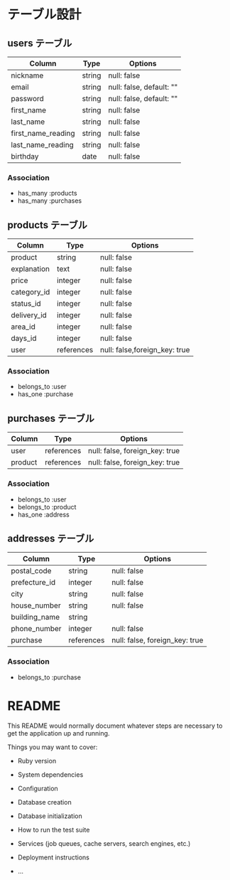 # テーブル設計

## users テーブル

| Column             | Type   | Options                  |
| ------------------ | ------ | ------------------------ |
| nickname           | string | null: false              |
| email              | string | null: false, default: "" |
| password           | string | null: false, default: "" |
| first_name         | string | null: false              |
| last_name          | string | null: false              |
| first_name_reading | string | null: false              |
| last_name_reading  | string | null: false              |
| birthday           | date   | null: false              |


### Association

- has_many :products
- has_many :purchases


## products テーブル

| Column       | Type       | Options                       |
| ------------ | ---------- | ----------------------------- |
| product      | string     | null: false                   |
| explanation  | text       | null: false                   |
| price        | integer    | null: false                   |
| category_id  | integer    | null: false                   |
| status_id    | integer    | null: false                   |
| delivery_id  | integer    | null: false                   |
| area_id      | integer    | null: false                   |
| days_id      | integer    | null: false                   |
| user         | references | null: false,foreign_key: true |


### Association

- belongs_to :user
- has_one    :purchase


## purchases テーブル

| Column     | Type       | Options                        |
| ---------- | ---------- | ------------------------------ |
| user       | references | null: false, foreign_key: true |
| product    | references | null: false, foreign_key: true |

### Association

- belongs_to :user
- belongs_to :product
- has_one    :address

## addresses テーブル

| Column        | Type       | Options                        |
| ------------- | ---------- | ------------------------------ |
| postal_code   | string     | null: false                    |
| prefecture_id | integer    | null: false                    |
| city          | string     | null: false                    |
| house_number  | string     | null: false                    |
| building_name | string     |                                |
| phone_number  | integer    | null: false                    |
| purchase      | references | null: false, foreign_key: true |

### Association

- belongs_to :purchase











# README

This README would normally document whatever steps are necessary to get the
application up and running.

Things you may want to cover:

* Ruby version

* System dependencies

* Configuration

* Database creation

* Database initialization

* How to run the test suite

* Services (job queues, cache servers, search engines, etc.)

* Deployment instructions

* ...
